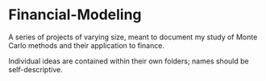 # Financial-Modeling

A series of projects of varying size, meant to document my study of Monte Carlo methods and their application to finance.

Individual ideas are contained within their own folders; names should be self-descriptive. 
